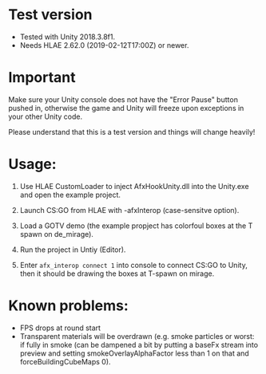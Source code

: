 # Test version

- Tested with Unity 2018.3.8f1.
- Needs HLAE 2.62.0 (2019-02-12T17:00Z) or newer.

# Important

Make sure your Unity console does not have the "Error Pause" button pushed in, otherwise the game and Unity will freeze upon exceptions in your other Unity code.

Please understand that this is a test version and things will change heavily!

# Usage:

1) Use HLAE CustomLoader to inject AfxHookUnity.dll into the Unity.exe and open the example project.

2) Launch CS:GO from HLAE with -afxInterop (case-sensitve option).

3) Load a GOTV demo (the example propject has colorfoul boxes at the T spawn on de_mirage).

4) Run the project in Untiy (Editor).

5) Enter `afx_interop connect 1` into console to connect CS:GO to Unity, then it should be drawing the boxes at T-spawn on mirage.

# Known problems:

- FPS drops at round start
- Transparent materials will be overdrawn (e.g. smoke particles or worst: if fully in smoke (can be dampened a bit by putting a baseFx stream into preview and setting smokeOverlayAlphaFactor less than 1 on that and forceBuildingCubeMaps 0).